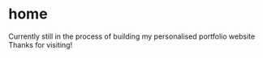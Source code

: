 # home
Currently still in the process of building my personalised portfolio website
Thanks for visiting!
